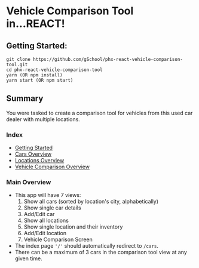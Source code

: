 # Vehicle Comparison Tool in...REACT!

## Getting Started:
```
git clone https://github.com/gSchool/phx-react-vehicle-comparison-tool.git
cd phx-react-vehicle-comparison-tool
yarn (OR npm install)
yarn start (OR npm start)
```
## Summary
You were tasked to create a comparison tool for vehicles from this used car dealer with multiple locations.

### Index
* [Getting Started](#getting-started)
* [Cars Overview](/cars_overview.md)
* [Locations Overview](/locations_overview.md)
* [Vehicle Comparison Overview](/vehicle_comparison_overview.md)

### Main Overview
* This app will have 7 views:
  1. Show all cars (sorted by location's city, alphabetically)
  2. Show single car details
  3. Add/Edit car
  4. Show all locations
  5. Show single location and their inventory
  6. Add/Edit location
  7. Vehicle Comparison Screen
* The index page `'/'` should automatically redirect to `/cars`.
* There can be a maximum of 3 cars in the comparison tool view at any given time.

<a id="getting-started"></a>
